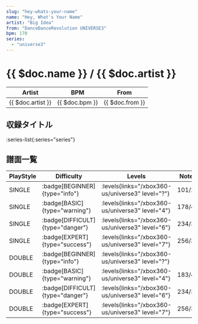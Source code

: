 ```yaml
---
slug: "hey-whats-your-name"
name: "Hey, What's Your Name"
artist: "Big Idea"
from: "DanceDanceRevolution UNIVERSE3"
bpm: 170
series:
  - "universe3"
---
```


# {{ $doc.name }} / {{ $doc.artist }}

|Artist|BPM|From|
|------|---|----|
|{{ $doc.artist }}|{{ $doc.bpm }}|{{ $doc.from }}|

## 収録タイトル

:series-list{:series="series"}

## 譜面一覧

|PlayStyle|Difficulty|Levels|Notes|Movie|
|---------|----------|------|-----|-----|
|SINGLE| :badge[BEGINNER]{type="info"}| :levels{links="/xbox360-us/universe3" level="?"}|101/2||
|SINGLE| :badge[BASIC]{type="warning"}| :levels{links="/xbox360-us/universe3" level="4"}|178/4||
|SINGLE| :badge[DIFFICULT]{type="danger"}| :levels{links="/xbox360-us/universe3" level="6"}|234/34||
|SINGLE| :badge[EXPERT]{type="success"}| :levels{links="/xbox360-us/universe3" level="7"}|256/33||
|DOUBLE| :badge[BEGINNER]{type="info"}| :levels{links="/xbox360-us/universe3" level="?"}|||
|DOUBLE| :badge[BASIC]{type="warning"}| :levels{links="/xbox360-us/universe3" level="4"}|183/4||
|DOUBLE| :badge[DIFFICULT]{type="danger"}| :levels{links="/xbox360-us/universe3" level="6"}|234/34||
|DOUBLE| :badge[EXPERT]{type="success"}| :levels{links="/xbox360-us/universe3" level="7"}|256/33||
